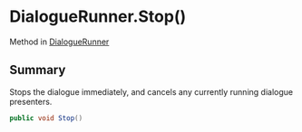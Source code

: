 # DialogueRunner.Stop()

Method in [DialogueRunner](/docs/api/csharp/yarn.unity.dialoguerunner.md)

## Summary


Stops the dialogue immediately, and cancels any currently running
dialogue presenters.


```csharp
public void Stop()
```

